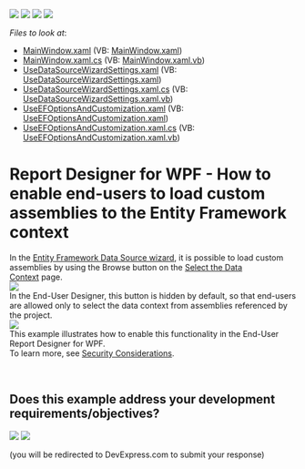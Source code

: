 <!-- default badges list -->
![](https://img.shields.io/endpoint?url=https://codecentral.devexpress.com/api/v1/VersionRange/128604500/17.1.3%2B)
[![](https://img.shields.io/badge/Open_in_DevExpress_Support_Center-FF7200?style=flat-square&logo=DevExpress&logoColor=white)](https://supportcenter.devexpress.com/ticket/details/T503673)
[![](https://img.shields.io/badge/📖_How_to_use_DevExpress_Examples-e9f6fc?style=flat-square)](https://docs.devexpress.com/GeneralInformation/403183)
[![](https://img.shields.io/badge/💬_Leave_Feedback-feecdd?style=flat-square)](#does-this-example-address-your-development-requirementsobjectives)
<!-- default badges end -->
<!-- default file list -->
*Files to look at*:

* [MainWindow.xaml](./CS/EnableEFBrowseButton/MainWindow.xaml) (VB: [MainWindow.xaml](./VB/EnableEFBrowseButton/MainWindow.xaml))
* [MainWindow.xaml.cs](./CS/EnableEFBrowseButton/MainWindow.xaml.cs) (VB: [MainWindow.xaml.vb](./VB/EnableEFBrowseButton/MainWindow.xaml.vb))
* [UseDataSourceWizardSettings.xaml](./CS/EnableEFBrowseButton/UseDataSourceWizardSettings.xaml) (VB: [UseDataSourceWizardSettings.xaml](./VB/EnableEFBrowseButton/UseDataSourceWizardSettings.xaml))
* [UseDataSourceWizardSettings.xaml.cs](./CS/EnableEFBrowseButton/UseDataSourceWizardSettings.xaml.cs) (VB: [UseDataSourceWizardSettings.xaml.vb](./VB/EnableEFBrowseButton/UseDataSourceWizardSettings.xaml.vb))
* [UseEFOptionsAndCustomization.xaml](./CS/EnableEFBrowseButton/UseEFOptionsAndCustomization.xaml) (VB: [UseEFOptionsAndCustomization.xaml](./VB/EnableEFBrowseButton/UseEFOptionsAndCustomization.xaml))
* [UseEFOptionsAndCustomization.xaml.cs](./CS/EnableEFBrowseButton/UseEFOptionsAndCustomization.xaml.cs) (VB: [UseEFOptionsAndCustomization.xaml.vb](./VB/EnableEFBrowseButton/UseEFOptionsAndCustomization.xaml.vb))
<!-- default file list end -->
# Report Designer for WPF - How to enable end-users to load custom assemblies to the Entity Framework context


In the <a href="https://documentation.devexpress.com/#XtraReports/CustomDocument114851">Entity Framework Data Source wizard</a>, it is possible to load custom assemblies by using the Browse button on the <a href="https://documentation.devexpress.com/#XtraReports/CustomDocument114856">Select the Data Context</a> page.<br><img src="https://raw.githubusercontent.com/DevExpress-Examples/report-designer-for-wpf-how-to-enable-end-users-to-load-custom-assemblies-to-the-entity-fr-t503673/17.1.3+/media/4b00efec-2108-11e7-80bf-00155d62480c.png"><br>In the End-User Designer, this button is hidden by default, so that end-users are allowed only to select the data context from assemblies referenced by the project.<br><img src="https://raw.githubusercontent.com/DevExpress-Examples/report-designer-for-wpf-how-to-enable-end-users-to-load-custom-assemblies-to-the-entity-fr-t503673/17.1.3+/media/5cb8b6d5-2108-11e7-80bf-00155d62480c.png"><br>This example illustrates how to enable this functionality in the End-User Report Designer for WPF.<br>To learn more, see <a href="https://documentation.devexpress.com/#XtraReports/CustomDocument117318">Security Considerations</a>.

<br/>


<!-- feedback -->
## Does this example address your development requirements/objectives?

[<img src="https://www.devexpress.com/support/examples/i/yes-button.svg"/>](https://www.devexpress.com/support/examples/survey.xml?utm_source=github&utm_campaign=reporting-wpf-designer-load-custom-assembly&~~~was_helpful=yes) [<img src="https://www.devexpress.com/support/examples/i/no-button.svg"/>](https://www.devexpress.com/support/examples/survey.xml?utm_source=github&utm_campaign=reporting-wpf-designer-load-custom-assembly&~~~was_helpful=no)

(you will be redirected to DevExpress.com to submit your response)
<!-- feedback end -->
